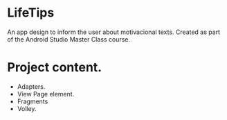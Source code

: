 # LifeTips
An app design to inform the user about motivacional texts. Created as part of the Android Studio Master Class course. 

# Project content. 

* Adapters. 
* View Page element.
* Fragments 
* Volley.
